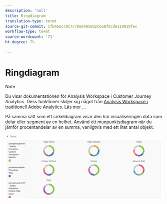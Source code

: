 ```yaml
---
description: 'null'
title: Ringdiagram
translation-type: tm+mt
source-git-commit: 1fb46acc9c7c70e64058d2c6a8fdcde119910fec
workflow-type: tm+mt
source-wordcount: '71'
ht-degree: 7%

---
```



# Ringdiagram

>[!NOTE]
>
>Du visar dokumentationen för Analysis Workspace i Customer Journey Analytics. Dess funktioner skiljer sig något från [Analysis Workspace i traditionell Adobe Analytics](https://docs.adobe.com/content/help/en/analytics/analyze/analysis-workspace/home.html). [Läs mer …](/help/getting-started/cja-aa.md)

På samma sätt som ett cirkeldiagram visar den här visualiseringen data som delar eller segment av en helhet. Använd ett munpunktsdiagram när du jämför procentandelar av en summa, vanligtvis med ett litet antal objekt.

![](assets/donut.png)

